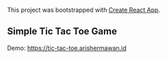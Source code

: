 This project was bootstrapped with [Create React App](https://github.com/facebook/create-react-app).

## Simple Tic Tac Toe Game

Demo: https://tic-tac-toe.arishermawan.id
